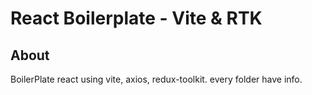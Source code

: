 # React Boilerplate - Vite & RTK

## About

BoilerPlate react using vite, axios, redux-toolkit. every folder have info.
